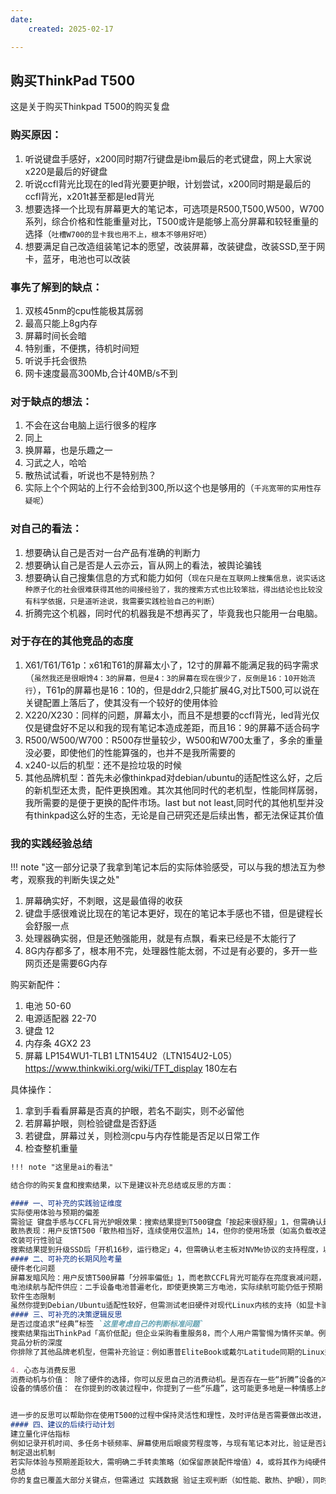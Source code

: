 ```yaml
---
date:
    created: 2025-02-17

---
```


## 购买ThinkPad T500

这是关于购买Thinkpad T500的购买复盘

<!-- more -->

### 购买原因：
1. 听说键盘手感好，x200同时期7行键盘是ibm最后的老式键盘，网上大家说x220是最后的好键盘
2. 听说ccfl背光比现在的led背光要更护眼，计划尝试，x200同时期是最后的ccfl背光，x201t甚至都是led背光
3. 想要选择一个比现有屏幕更大的笔记本，可选项是R500,T500,W500，W700系列，综合价格和性能重量对比，T500或许是能够上高分屏幕和较轻重量的选择（`吐槽W700的显卡我也用不上，根本不够用好吧`）
4. 想要满足自己改造组装笔记本的愿望，改装屏幕，改装键盘，改装SSD,至于网卡，蓝牙，电池也可以改装


### 事先了解到的缺点：
1. 双核45nm的cpu性能极其孱弱
2. 最高只能上8g内存
3. 屏幕时间长会暗
4. 特别重，不便携，待机时间短
5. 听说手托会很热
6. 网卡速度最高300Mb,合计40MB/s不到

### 对于缺点的想法：
1. 不会在这台电脑上运行很多的程序
2. 同上
3. 换屏幕，也是乐趣之一
4. 习武之人，哈哈
5. 散热试试看，听说也不是特别热？
6. 实际上个个网站的上行不会给到300,所以这个也是够用的（`千兆宽带的实用性存疑呢`）

### 对自己的看法：
1. 想要确认自己是否对一台产品有准确的判断力
2. 想要确认自己是否是人云亦云，盲从网上的看法，被舆论骗钱
3. 想要确认自己搜集信息的方式和能力如何（`现在只是在互联网上搜集信息，说实话这种原子化的社会很难获得其他的间接经验了，我的搜索方式也比较笨拙，得出结论也比较没有科学依据，只是道听途说，我需要实践检验自己的判断`）
4. 折腾完这个机器，同时代的机器我是不想再买了，毕竟我也只能用一台电脑。


### 对于存在的其他竞品的态度
1. X61/T61/T61p：x61和T61的屏幕太小了，12寸的屏幕不能满足我的码字需求（`虽然我还是很眼馋4：3的屏幕，但是4：3的屏幕在现在很少了，反倒是16：10开始流行`），T61p的屏幕也是16：10的，但是ddr2,只能扩展4G,对比T500,可以说在关键配置上落后了，使其没有一个较好的使用体验
2. X220/X230：同样的问题，屏幕太小，而且不是想要的ccfl背光，led背光仅仅是键盘好不足以和我的现有笔记本造成差距，而且16：9的屏幕不适合码字
3. R500/W500/W700：R500存世量较少，W500和W700太重了，多余的重量没必要，即使他们的性能算强的，也并不是我所需要的
4. x240-以后的机型：还不是捡垃圾的时候
5. 其他品牌机型：首先未必像thinkpad对debian/ubuntu的适配性这么好，之后的新机型还太贵，配件更换困难。其次其他同时代的老机型，性能同样孱弱，我所需要的是便于更换的配件市场。last but not least,同时代的其他机型并没有thinkpad这么好的生态，无论是自己研究还是后续出售，都无法保证其价值


### 我的实践经验总结
!!! note "这一部分记录了我拿到笔记本后的实际体验感受，可以与我的想法互为参考，观察我的判断失误之处"

1. 屏幕确实好，不刺眼，这是最值得的收获
2. 键盘手感很难说比现在的笔记本更好，现在的笔记本手感也不错，但是键程长会舒服一点
3. 处理器确实弱，但是还勉强能用，就是有点飘，看来已经是不太能行了
4. 8G内存都多了，根本用不完，处理器性能太弱，不过是有必要的，多开一些网页还是需要6G内存

购买新配件：
1. 电池 50-60
2. 电源适配器 22-70
3. 键盘 12
4. 内存条 4GX2 23
5. 屏幕 LP154WU1-TLB1 LTN154U2（LTN154U2-L05） https://www.thinkwiki.org/wiki/TFT_display  180左右


具体操作：
1. 拿到手看看屏幕是否真的护眼，若名不副实，则不必留他
2. 若屏幕护眼，则检验键盘是否舒适
3. 若键盘，屏幕过关，则检测cpu与内存性能是否足以日常工作
4. 检查整机重量


```markdown 
!!! note "这里是ai的看法"

结合你的购买复盘和搜索结果，以下是建议补充总结或反思的方面：

#### 一、可补充的实践验证维度
实际使用体验与预期的偏差
需验证 键盘手感与CCFL背光护眼效果：搜索结果提到T500键盘「按起来很舒服」1，但需确认是否与X220等机型存在差距；同时，CCFL背光是否真能缓解视觉疲劳需长期观察。
散热表现：用户反馈T500「散热相当好，连续使用仅温热」14，但你的使用场景（如高负载改造）可能与普通办公不同，需实测手托温度和风扇噪音。
改装可行性验证
搜索结果提到升级SSD后「开机16秒，运行稳定」4，但需确认老主板对NVMe协议的支持程度，以及高分屏改装是否涉及驱动兼容性问题（如Linux适配性）。
#### 二、可补充的长期风险考量
硬件老化问题
屏幕发暗风险：用户反馈T500屏幕「分辨率偏低」1，而老款CCFL背光可能存在亮度衰减问题，需评估更换屏幕的成本（如LED背光替代方案）。
电池续航与配件供应：二手设备电池普遍老化，即使更换第三方电池，实际续航可能仍低于预期；部分配件（如防滚架、键盘）的库存情况需提前调研。
软件生态限制
虽然你提到Debian/Ubuntu适配性较好，但需测试老旧硬件对现代Linux内核的支持（如显卡驱动、电源管理）5。部分用户反馈T500原装系统「启动项过多导致开机慢」1，优化需投入时间成本。
#### 三、可补充的决策逻辑反思
是否过度追求“经典”标签 `这里考虑自己的判断标准问题`
搜索结果指出ThinkPad「高价低配」但企业采购看重服务8，而个人用户需警惕为情怀买单。例如，T500的「扩展性」优势是否能抵消性能短板？若仅满足“折腾”需求，是否更低价位的老机型（如X220）更合适？
竞品分析的深度
你排除了其他品牌老机型，但需补充验证：例如惠普EliteBook或戴尔Latitude同期的Linux兼容性、配件价格是否与ThinkPad相当5。

4. 心态与消费反思
消费动机与价值： 除了硬件的选择，你可以反思自己的消费动机。是否存在一些“折腾”设备的冲动，或者是出于对DIY、个性化配置的喜好而选择了T500？这种动机是否真正符合你长期的使用需求？避免因追求完美而陷入不必要的“折腾”中，思考如何实现理性的消费决策，避免过度投资。
设备的情感价值： 在你提到的改装过程中，你提到了一些“乐趣”，这可能更多地是一种情感上的满足。你可以思考，在实际使用过程中，设备所带来的情感价值与其实际性能、使用价值之间的平衡。


进一步的反思可以帮助你在使用T500的过程中保持灵活性和理性，及时评估是否需要做出改进，避免在设备上投入过多无效的时间和精力。在选择硬件时，除了当前需求，考虑长远的可用性和设备对你整体工作流的影响，将更有助于做出明智的决策。
#### 四、建议的后续行动计划
建立量化评估指标
例如记录开机时间、多任务卡顿频率、屏幕使用后眼疲劳程度等，与现有笔记本对比，验证是否达成「护眼」「轻度使用」的核心目标。
制定退出机制
若实际体验与预期差距较大，需明确二手转卖策略（如保留原装配件增值）4，或将其作为纯硬件改造试验机，降低沉没成本风险。
总结
你的复盘已覆盖大部分关键点，但需通过 实践数据 验证主观判断（如性能、散热、护眼），同时量化评估 时间与经济成本（如改装投入与收益）。建议将上述维度纳入长期使用日志，为未来决策提供更科学的依据。
```





